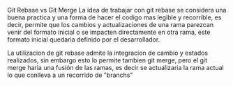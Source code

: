 Git Rebase vs Git Merge
La idea de trabajar con git rebase se considera una buena practica y una forma de hacer el codigo mas legible y recorrible, es decir, permite que los cambios y actualizaciones de una rama parezcan venir del formato inicial o se impacten directamente en otra rama, este formato inicial quedaria definido por el desarrollador. 

La utilizacion de git rebase admite la integracion de cambio y estados realizados, sin embargo esto lo permite tambien git merge, pero el git merge haria una fusión de las ramas, es decir se actualizaria la rama actual lo que conlleva a un recorrido de "branchs"


